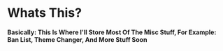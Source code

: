 # Whats This?
**Basically: This Is Where I'll Store Most Of The Misc Stuff, For Example: Ban List, Theme Changer, And More Stuff Soon**
